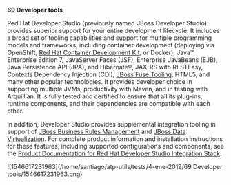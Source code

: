 **69 Developer tools**

Red Hat Developer Studio (previously named JBoss Developer Studio) provides superior support for your entire development lifecycle. It includes a broad set of tooling capabilities and support for multiple programming models and frameworks, including container development (deploying via OpenShift, [Red Hat Container Development Kit](https://developers.redhat.com/products/cdk/overview/), or Docker), Java™ Enterprise Edition 7, JavaServer Faces (JSF), Enterprise JavaBeans (EJB), Java Persistence API (JPA), and Hibernate®, JAX-RS with RESTEasy, Contexts Dependency Injection (CDI), [JBoss Fuse Tooling](https://developers.redhat.com/products/fuse/overview/), HTML5, and many other popular technologies. It provides developer choice in supporting multiple JVMs, productivity with Maven, and in testing with Arquillian. It is fully tested and certified to ensure that all its plug-ins, runtime components, and their dependencies are compatible with each other.

In addition, Developer Studio provides supplemental integration tooling in support of [JBoss Business Rules Management](https://developers.redhat.com/products/brms/overview/) and [JBoss Data Virtualization](https://developers.redhat.com/products/datavirt/overview/). For complete product information and installation instructions for these features, including supported configurations and components, see the [Product Documentation for Red Hat Developer Studio Integration Stack](https://access.redhat.com/documentation/en-us/red_hat_developer_studio_integration_stack/). 





![1546617231963](/home/santiago/atp-utils/tests/4-ene-2019/69 Developer tools/1546617231963.png)